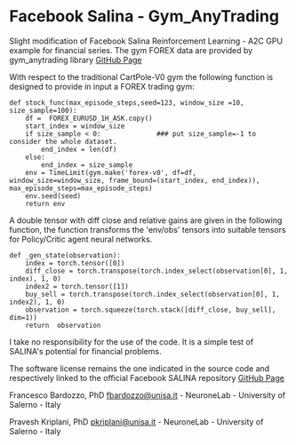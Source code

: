 # Facebook Salina - Gym_AnyTrading
Slight modification of Facebook Salina Reinforcement Learning - A2C GPU example for financial series.
The gym FOREX data are provided by gym_anytrading library [GitHub Page](https://github.com/AminHP/gym-anytrading)

With respect to the traditional CartPole-V0 gym the following function is designed to provide in input a
FOREX trading gym:

```
def stock_func(max_episode_steps,seed=123, window_size =10, size_sample=100):
    df =  FOREX_EURUSD_1H_ASK.copy()
    start_index = window_size
    if size_sample < 0:              ### put size_sample=-1 to consider the whole dataset.
        end_index = len(df)
    else:
        end_index = size_sample
    env = TimeLimit(gym.make('forex-v0', df=df, window_size=window_size, frame_bound=(start_index, end_index)), max_episode_steps=max_episode_steps)
    env.seed(seed)
    return env
```

A double tensor with diff close and relative gains are given in the following function,
the function transforms the 'env/obs' tensors into suitable tensors for Policy/Critic agent neural networks.


```
def _gen_state(observation):
    index = torch.tensor([0])
    diff_close = torch.transpose(torch.index_select(observation[0], 1, index), 1, 0)
    index2 = torch.tensor([1])
    buy_sell = torch.transpose(torch.index_select(observation[0], 1, index2), 1, 0)
    observation = torch.squeeze(torch.stack([diff_close, buy_sell], dim=1))
    return  observation
```






I take no responsibility for the use of the code.
It is a simple test of SALINA's potential for financial problems.

 


The software license remains the one indicated in the source code and respectively linked to the official Facebook SALINA repository [GitHub Page](https://github.com/facebookresearch/salina)


Francesco Bardozzo, PhD
fbardozzo@unisa.it - NeuroneLab - University of Salerno - Italy

Pravesh Kriplani, PhD
pkriplani@unisa.it - NeuroneLab - University of Salerno - Italy 


